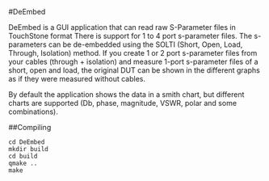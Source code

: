 #DeEmbed

DeEmbed is a GUI application that can read raw S-Parameter files in TouchStone format
There is support for 1 to 4 port s-parameter files.
The s-parameters can be de-embedded using the SOLTI (Short, Open, Load, Through, Isolation) method. 
If you create 1 or 2 port s-parameter files from your cables (through + isolation) and measure 1-port s-parameter files of a short, open and load, the original DUT can be shown in the different graphs as if they were measured without cables.

By default the application shows the data in a smith chart, but different charts are supported (Db, phase, magnitude, VSWR, polar and some combinations).

##Compiling
```
cd DeEmbed
mkdir build
cd build
qmake ..
make
```
